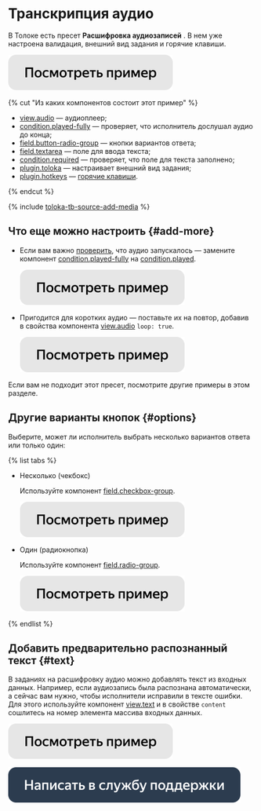 # Транскрипция аудио

В Толоке есть пресет **Расшифровка аудиозаписей** . В нем уже настроена валидация, внешний вид задания и горячие клавиши.

[![](../_images/buttons/view-example.svg)](https://clck.ru/SsYtF)

{% cut "Из каких компонентов состоит этот пример" %}

- [view.audio](../reference/view.audio.md) — аудиоплеер;
- [condition.played-fully](../reference/condition.played.md) — проверяет, что исполнитель дослушал аудио до конца;
- [field.button-radio-group](../reference/field.button-radio-group.md) — кнопки вариантов ответа;
- [field.textarea](../reference/field.textarea.md) — поле для ввода текста;
- [condition.required](../reference/condition.required.md) — проверяет, что поле для текста заполнено;
- [plugin.toloka](../reference/plugin.toloka.md) — настраивает внешний вид задания;
- [plugin.hotkeys](../reference/plugin.hotkeys.md) — [горячие клавиши](../best-practices/hotkeys.md).

{% endcut %}

{% include [toloka-tb-source-add-media](../_includes/toloka-tb-source/id-toloka-tb-source/add-media.md) %}



## Что еще можно настроить {#add-more}

- Если вам важно [проверить](../best-practices/conditions.md), что аудио запускалось — замените компонент [condition.played-fully](../reference/condition.played-fully.md) на [condition.played](../reference/condition.played.md).

  [![](../_images/buttons/view-example.svg)](https://clck.ru/T324W)

- Пригодится для коротких аудио — поставьте их на повтор, добавив в свойства компонента [view.audio](../reference/view.audio.md) `loop: true`.

  [![](../_images/buttons/view-example.svg)](https://clck.ru/T3279)


Если вам не подходит этот пресет, посмотрите другие примеры в этом разделе.


## Другие варианты кнопок {#options}

Выберите, может ли исполнитель выбрать несколько вариантов ответа или только один:

{% list tabs %}

- Несколько (чекбокс)

  Используйте компонент [field.checkbox-group](../reference/field.checkbox-group.md).

  [![](../_images/buttons/view-example.svg)](https://clck.ru/SWicE)

- Один (радиокнопка)

  Используйте компонент [field.radio-group](../reference/field.radio-group.md).

  [![](../_images/buttons/view-example.svg)](https://clck.ru/T2zwe)

{% endlist %}

## Добавить предварительно распознанный текст {#text}

В заданиях на расшифровку аудио можно добавлять текст из входных данных. Например, если аудиозапись была распознана автоматически, а сейчас вам нужно, чтобы исполнители исправили в тексте ошибки. Для этого используйте компонент [view.text](../reference/view.text.md) и в свойстве `content` сошлитесь на номер элемента массива входных данных.

[![](../_images/buttons/view-example.svg)](https://clck.ru/T2zvs)

[![](../_images/buttons/contact-support.svg)](../concepts/support.md)
